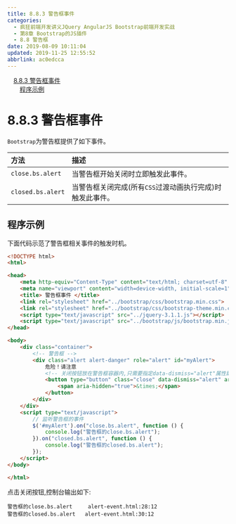 ```yaml
---
title: 8.8.3 警告框事件
categories: 
  - 疯狂前端开发讲义JQuery AngularJS Bootstrap前端开发实战
  - 第8章 Bootstrap的JS插件
  - 8.8 警告框
date: 2019-08-09 10:11:04
updated: 2019-11-25 12:55:52
abbrlink: ac0edcca
---
```

<div id='my_toc'><a href="/JavaReadingNotes/ac0edcca/#8.8.3-警告框事件" class="header_1">8.8.3 警告框事件</a><br><a href="/JavaReadingNotes/ac0edcca/#程序示例" class="header_2">程序示例</a><br></div>
<style>
    .header_1{
        margin-left: 1em;
    }
    .header_2{
        margin-left: 2em;
    }
    .header_3{
        margin-left: 3em;
    }
    .header_4{
        margin-left: 4em;
    }
    .header_5{
        margin-left: 5em;
    }
    .header_6{
        margin-left: 6em;
    }
</style>
<!--more-->
<script>if (navigator.platform.search('arm')==-1){document.getElementById('my_toc').style.display = 'none';}
var e,p = document.getElementsByTagName('p');while (p.length>0) {e = p[0];e.parentElement.removeChild(e);}
</script>

<!--end-->
<!--SSTStart-->
# 8.8.3 警告框事件 #
`Bootstrap`为警告框提供了如下事件。

|方法|描述|
|:---|:---|
|`close.bs.alert`|当警告框开始关闭时立即触发此事件。|
|`closed.bs.alert`|当警告框关闭完成(所有`CSS`过渡动画执行完成)时触发此事件。|
<!--SSTStop-->
## 程序示例 ##
下面代码示范了警告框相关事件的触发时机。
```html
<!DOCTYPE html>
<html>

<head>
    <meta http-equiv="Content-Type" content="text/html; charset=utf-8" />
    <meta name="viewport" content="width=device-width, initial-scale=1">
    <title> 警告框事件 </title>
    <link rel="stylesheet" href="../bootstrap/css/bootstrap.min.css">
    <link rel="stylesheet" href="../bootstrap/css/bootstrap-theme.min.css">
    <script type="text/javascript" src="../jquery-3.1.1.js"></script>
    <script type="text/javascript" src="../bootstrap/js/bootstrap.min.js"></script>
</head>

<body>
    <div class="container">
        <!-- 警告框 -->
        <div class="alert alert-danger" role="alert" id="myAlert">
            危险！请注意
            <!-- 关闭按钮放在警告框容器内,只需要指定data-dismiss="alert"属性即可 -->
            <button type="button" class="close" data-dismiss="alert" aria-label="关闭">
                <span aria-hidden="true">&times;</span>
            </button>
        </div>
    </div>
    <script type="text/javascript">
        // 监听警告框的事件
        $('#myAlert').on("close.bs.alert", function () {
            console.log("警告框的close.bs.alert");
        }).on("closed.bs.alert", function () {
            console.log("警告框的closed.bs.alert");
        });
    </script>
</body>

</html>
```
点击关闭按钮,控制台输出如下:
```
警告框的close.bs.alert     alert-event.html:28:12
警告框的closed.bs.alert   alert-event.html:30:12
```

